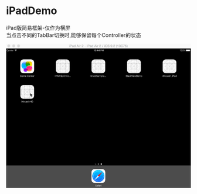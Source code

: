 # iPadDemo
iPad版简易框架-仅作为横屏<br>
当点击不同的TabBar切换时,能够保留每个Controller的状态<br>

![](https://github.com/HugSea/iPadDemo/blob/master/GIF.gif)
